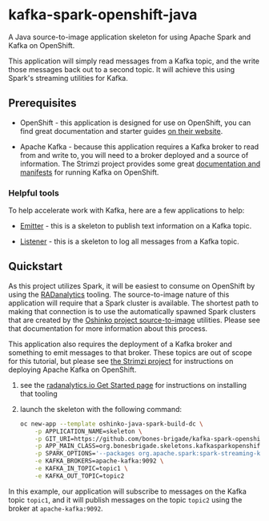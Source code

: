 # kafka-spark-openshift-java

A Java source-to-image application skeleton for using Apache Spark and
Kafka on OpenShift.

This application will simply read messages from a Kafka topic, and
the write those messages back out to a second topic. It will achieve this
using Spark's streaming utilities for Kafka.

## Prerequisites

* OpenShift - this application is designed for use on OpenShift, you can find
  great documentation and starter guides
  [on their website](https://docs.openshift.org/latest/getting_started/index.html).

* Apache Kafka - because this application requires a Kafka broker to read from
  and write to, you will need to a broker deployed and a source of
  information. The Strimzi project provides some great
  [documentation and manifests](http://strimzi.io/) for running Kafka on
  OpenShift.

### Helpful tools

To help accelerate work with Kafka, here are a few applications to help:

* [Emitter](https://github.com/bones-brigade/kafka-openshift-python-emitter) -
  this is a skeleton to publish text information on a Kafka topic.

* [Listener](https://github.com/bones-brigade/kafka-openshift-python-listener) -
  this is a skeleton to log all messages from a Kafka topic.

## Quickstart

As this project utilizes Spark, it will be easiest to consume on OpenShift by
using the [RADanalytics](https://radanalytics.io) tooling. The source-to-image
nature of this application will require that a Spark cluster is available. The
shortest path to making that connection is to use the automatically spawned
Spark clusters that are created by the
[Oshinko project source-to-image](https://github.com/radanalyticsio/oshinko-s2i)
utilities. Please see that documentation for more information about this
process.

This application also requires the deployment of a Kafka broker and something
to emit messages to that broker. These topics are out of scope for this
tutorial, but please see
[the Strimzi project](http://strimzi.io/) for instructions on deploying
Apache Kafka on OpenShift.

1. see the [radanalytics.io Get Started page](https://radanalytics.io/get-started)
   for instructions on installing that tooling

1. launch the skeleton with the following command:
   ```bash
   oc new-app --template oshinko-java-spark-build-dc \
       -p APPLICATION_NAME=skeleton \
       -p GIT_URI=https://github.com/bones-brigade/kafka-spark-openshift-java \
       -p APP_MAIN_CLASS=org.bonesbrigade.skeletons.kafkasparkopenshift.App \
       -p SPARK_OPTIONS='--packages org.apache.spark:spark-streaming-kafka-0-10_2.11:2.3.0 --conf spark.jars.ivy=/tmp/.ivy2' \
       -e KAFKA_BROKERS=apache-kafka:9092 \
       -e KAFKA_IN_TOPIC=topic1 \
       -e KAFKA_OUT_TOPIC=topic2
   ```

In this example, our application will subscribe to messages on the Kafka topic
`topic1`, and it will publish messages on the topic `topic2` using the broker
at `apache-kafka:9092`.
